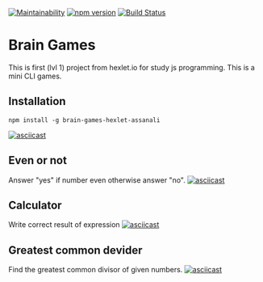 [![Maintainability](https://api.codeclimate.com/v1/badges/cd6682f65558db0dab02/maintainability)](https://codeclimate.com/github/KileOR/project-lvl1-s486/maintainability)
[![npm version](https://badge.fury.io/js/brain-games-hexlet-assanali.svg)](https://badge.fury.io/js/brain-games-hexlet-assanali)
[![Build Status](https://travis-ci.org/KileOR/project-lvl1-s486.svg?branch=master)](https://travis-ci.org/KileOR/project-lvl1-s486)

# Brain Games
This is first (lvl 1) project from hexlet.io for study js programming. This is a mini CLI games.

## Installation
```
npm install -g brain-games-hexlet-assanali
```
[![asciicast](https://asciinema.org/a/245838.svg)](https://asciinema.org/a/245838)

## Even or not
Answer "yes" if number even otherwise answer "no".
[![asciicast](https://asciinema.org/a/Qs74T4GRr4or5RjilEdheXJzd.svg)](https://asciinema.org/a/Qs74T4GRr4or5RjilEdheXJzd)

## Calculator
Write correct result of expression
[![asciicast](https://asciinema.org/a/zkaNdmzLSLEfcU3ooxbWnJW19.svg)](https://asciinema.org/a/zkaNdmzLSLEfcU3ooxbWnJW19)

## Greatest common devider
Find the greatest common divisor of given numbers.
[![asciicast](https://asciinema.org/a/dw6SIrPf4Gpgw8nBmYdPNBuzG.svg)](https://asciinema.org/a/dw6SIrPf4Gpgw8nBmYdPNBuzG)